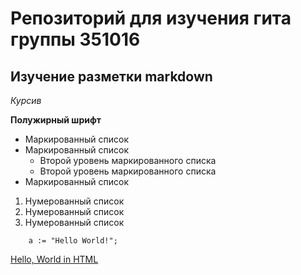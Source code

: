 # Репозиторий для изучения гита группы 351016

## Изучение разметки markdown

*Курсив*

**Полужирный шрифт**

* Маркированный список
* Маркированный список
    * Второй уровень маркированного списка
    * Второй уровень маркированного списка
* Маркированный список

1. Нумерованный список
1. Нумерованный список
1. Нумерованный список

```
    a := "Hello World!";
```

[Hello, World in HTML](/HTML/index.html)
